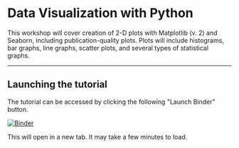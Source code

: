 # Data Visualization with Python

This workshop will cover creation of 2-D plots with Matplotlib (v. 2) and Seaborn, including publication-quality plots. Plots will include histograms, bar graphs, line graphs, scatter plots, and several types of statistical graphs.

---

## Launching the tutorial

The tutorial can be accessed by clicking the following "Launch Binder" button.

[![Binder](https://mybinder.org/badge.svg)](https://mybinder.org/v2/gh/uvasomrc/workshop-pythonDataViz/master?filepath=python-DataViz.ipynb)

This will open in a new tab. It may take a few minutes to load.

